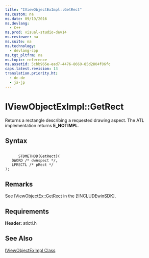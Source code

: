 ```yaml
---
title: "IViewObjectExImpl::GetRect"
ms.custom: na
ms.date: 09/19/2016
ms.devlang: 
  - C++
ms.prod: visual-studio-dev14
ms.reviewer: na
ms.suite: na
ms.technology: 
  - devlang-cpp
ms.tgt_pltfrm: na
ms.topic: reference
ms.assetid: 5cbb965e-ead7-4476-8660-85d2804f06fc
caps.latest.revision: 13
translation.priority.ht: 
  - de-de
  - ja-jp
---
```

# IViewObjectExImpl::GetRect
Returns a rectangle describing a requested drawing aspect. The ATL implementation returns **E_NOTIMPL**.  
  
## Syntax  
  
```  
  
      STDMETHOD(GetRect)(  
   DWORD /* dwAspect */,  
   LPRECTL /* pRect */  
);  
```  
  
## Remarks  
 See [IViewObjectEx::GetRect](http://msdn.microsoft.com/library/windows/desktop/ms695246) in the [!INCLUDE[winSDK](../vs140/includes/winSDK_md.md)].  
  
## Requirements  
 **Header:** atlctl.h  
  
## See Also  
 [IViewObjectExImpl Class](../vs140/IViewObjectExImpl-Class.md)